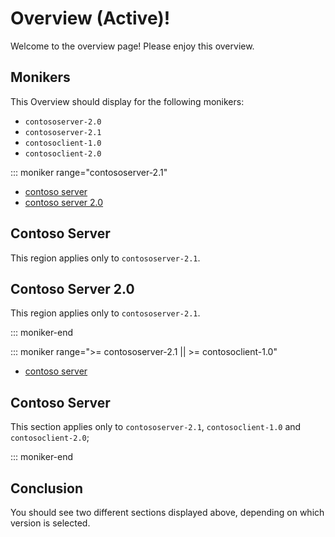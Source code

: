 # Overview (Active)!

Welcome to the overview page! Please enjoy this overview.

## Monikers

This Overview should display for the following monikers:

* `contososerver-2.0`
* `contososerver-2.1`
* `contosoclient-1.0`
* `contosoclient-2.0`

::: moniker range="contososerver-2.1"

* [contoso server](#contoso-server)
* [contoso server 2.0](#contoso-server-20)

## Contoso Server

This region applies only to `contososerver-2.1`.

## Contoso Server 2.0

This region applies only to `contososerver-2.1`.

::: moniker-end

::: moniker range=">= contososerver-2.1 || >= contosoclient-1.0"

* [contoso server](#contoso-server)

## Contoso Server

This section applies only to `contososerver-2.1`, `contosoclient-1.0` and `contosoclient-2.0`;

::: moniker-end

## Conclusion

You should see two different sections displayed above, depending on which version is selected.
